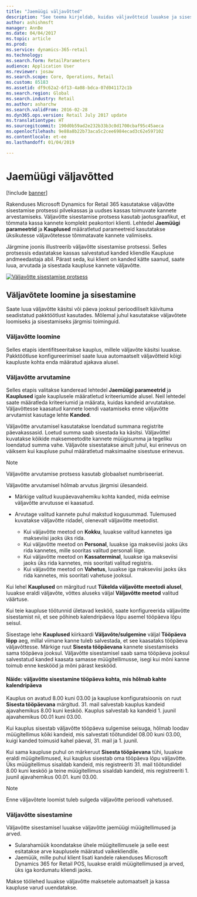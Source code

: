 ```yaml
---
title: "Jaemüügi väljavõtted"
description: "See teema kirjeldab, kuidas väljavõtteid luuakse ja sisestatakse."
author: ashishmsft
manager: AnnBe
ms.date: 04/04/2017
ms.topic: article
ms.prod: 
ms.service: dynamics-365-retail
ms.technology: 
ms.search.form: RetailParameters
audience: Application User
ms.reviewer: josaw
ms.search.scope: Core, Operations, Retail
ms.custom: 85183
ms.assetid: df9c62a2-6f13-4a08-bdca-07d041172c1b
ms.search.region: Global
ms.search.industry: Retail
ms.author: asharchw
ms.search.validFrom: 2016-02-28
ms.dyn365.ops.version: Retail July 2017 update
ms.translationtype: HT
ms.sourcegitcommit: 190d0b59ad2e232b33b3c0d1700cbaf95c45aeca
ms.openlocfilehash: 9e88a8b22b73aca5c2cee6984ecad3c62e597102
ms.contentlocale: et-ee
ms.lasthandoff: 01/04/2019

---
```


# <a name="retail-statements"></a>Jaemüügi väljavõtted

[!include [banner](includes/banner.md)]

Rakenduses Microsoft Dynamics for Retail 365 kasutatakse väljavõtte sisestamise protsessi pilvekassas ja uudses kassas toimuvate kannete arvestamiseks. Väljavõtte sisestamise protsess kasutab jaotusgraafikut, et tõmmata kassa kannete komplekt peakontori klienti. Lehtedel **Jaemüügi parameetrid** ja **Kauplused** määratletud parameetreid kasutatakse üksikutesse väljavõtetesse tõmmatavate kannete valimiseks.

Järgmine joonis illustreerib väljavõtte sisestamise protsessi. Selles protsessis edastatakse kassas salvestatud kanded kliendile Kaupluse andmeedastaja abil. Pärast seda, kui klient on kanded kätte saanud, saate luua, arvutada ja sisestada kaupluse kannete väljavõtte.

[![Väljavõtte sisestamise protsess](./media/retail-statements.png)](./media/retail-statements.png)

## <a name="creating-and-posting-statements"></a>Väljavõtete loomine ja sisestamine

Saate luua väljavõtte käsitsi või päeva jooksul perioodiliselt käivituma seadistatud pakktöötlust kasutades. Mõlemal juhul kasutatakse väljavõtete loomiseks ja sisestamiseks järgmisi toiminguid.

### <a name="create-the-statement"></a>Väljavõtte loomine

Selles etapis identifitseeritakse kauplus, millele väljavõte käsitsi luuakse. Pakktöötluse konfigureerimisel saate luua automaatselt väljavõtteid kõigi kaupluste kohta enda määratud ajakava alusel.

### <a name="calculate-the-statement"></a>Väljavõtte arvutamine

Selles etapis valitakse kanderead lehtedel **Jaemüügi parameetrid** ja **Kauplused** igale kauplusele määratletud kriteeriumide alusel. Neil lehtedel saate määratleda kriteeriumid ja määrata, kuidas kandeid arvutatakse. Väljavõttesse kaasatud kannete loendi vaatamiseks enne väljavõtte arvutamist kasutage lehte **Kanded**.

Väljavõtte arvutamisel kasutatakse loendatud summana registrite päevakassasid. Loetud summa saab sisestada ka käsitsi. Väljavõttel kuvatakse kõikide maksemeetodite kannete müügisumma ja tegeliku loendatud summa vahe. Väljavõte sisestatakse ainult juhul, kui erinevus on väiksem kui kaupluse puhul määratletud maksimaalne sisestuse erinevus.

> [!NOTE]
> Väljavõtte arvutamise protsess kasutab globaalset numbriseeriat.

Väljavõtte arvutamisel hõlmab arvutus järgmisi ülesandeid.

- Märkige valitud kuupäevavahemiku kohta kanded, mida eelmise väljavõtte arvutusse ei kaasatud.
- Arvutage valitud kannete puhul makstud kogusummad. Tulemused kuvatakse väljavõtte ridadel, olenevalt väljavõtte meetodist.

    - Kui väljavõtte meetod on **Kokku**, luuakse valitud kannetes iga makseviisi jaoks üks rida.
    - Kui väljavõtte meetod on **Personal**, luuakse iga makseviisi jaoks üks rida kannetes, mille sooritas valitud personali liige.
    - Kui väljavõtte meetod on **Kassaterminal**, luuakse iga makseviisi jaoks üks rida kannetes, mis sooritati valitud registris.
    - Kui väljavõtte meetod on **Vahetus**, luuakse iga makseviisi jaoks üks rida kannetes, mis sooritati vahetuse jooksul.

Kui lehel **Kauplused** on märgitud ruut **Tükelda väljavõtte meetodi alusel**, luuakse eraldi väljavõte, võttes aluseks väljal **Väljavõtte meetod** valitud väärtuse.

Kui teie kaupluse töötunnid ületavad kesköö, saate konfigureerida väljavõtte sisestamist nii, et see põhineb kalendripäeva lõpu asemel tööpäeva lõpu seisul.

Sisestage lehe **Kauplused** kiirkaardi **Väljavõte/sulgemine** väljal **Tööpäeva lõpp** aeg, millal viimane kanne tuleb salvestada, et see kaasataks tööpäeva väljavõttesse. Märkige ruut **Sisesta tööpäevana** kannete sisestamiseks sama tööpäeva jooksul. Väljavõtte sisestamisel saab sama tööpäeva jooksul salvestatud kanded kaasata samasse müügitellimusse, isegi kui mõni kanne toimub enne keskööd ja mõni pärast keskööd.

#### <a name="example-post-a-statement-for-a-business-day-that-extends-over-two-calendar-days"></a>Näide: väljavõtte sisestamine tööpäeva kohta, mis hõlmab kahte kalendripäeva

Kauplus on avatud 8.00 kuni 03.00 ja kaupluse konfiguratsioonis on ruut **Sisesta tööpäevana** märgitud. 31. mail salvestab kauplus kandeid ajavahemikus 8.00 kuni kesköö. Kauplus salvestab ka kandeid 1. juunil ajavahemikus 00.01 kuni 03.00.

Kui kauplus sisestab väljavõtte tööpäeva sulgemise seisuga, hõlmab loodav müügitellimus kõiki kandeid, mis salvestati töötundidel 08.00 kuni 03.00, kuigi kanded toimusid kahel päeval, 31. mail ja 1. juunil.

Kui sama kaupluse puhul on märkeruut **Sisesta tööpäevana** tühi, luuakse eraldi müügitellimused, kui kauplus sisestab oma tööpäeva lõpu väljavõtte. Üks müügitellimus sisaldab kandeid, mis registreeriti 31. mail töötundidel 8.00 kuni kesköö ja teine müügitellimus sisaldab kandeid, mis registreeriti 1. juunil ajavahemikus 00.01. kuni 03.00.

> [!NOTE]
> Enne väljavõtete loomist tuleb sulgeda väljavõtte perioodi vahetused.

### <a name="post-the-statement"></a>Väljavõtte sisestamine

Väljavõtte sisestamisel luuakse väljavõtte jaemüügi müügitellimused ja arved.

- Sularahamüük koondatakse ühele müügitellimusele ja selle eest esitatakse arve kauplusele määratud vaikekliendile.
- Jaemüük, mille puhul klient lisati kandele rakenduses Microsoft Dynamics 365 for Retail POS, luuakse eraldi müügitellimused ja arved, üks iga kordumatu kliendi jaoks.

Makse töölehed luuakse väljavõtte maksetele automaatselt ja kassa kaupluse varud uuendatakse.

